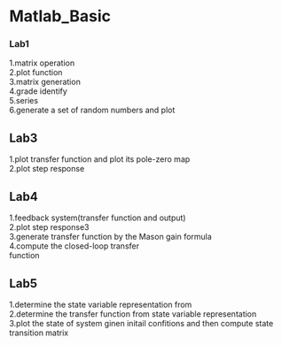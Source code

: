 # Matlab_Basic

### Lab1
1.matrix operation  
2.plot function  
3.matrix generation  
4.grade identify  
5.series  
6.generate a set of random numbers and plot  

## Lab3
1.plot transfer function and plot its pole-zero map  
2.plot step response  

## Lab4
1.feedback system(transfer function and output)  
2.plot step response3  
3.generate transfer function by the Mason gain formula  
4.compute the closed-loop transfer   
function  

## Lab5
1.determine the state variable representation from   
2.determine the transfer function from state variable representation  
3.plot the state of system ginen initail confitions and then compute state transition matrix  







